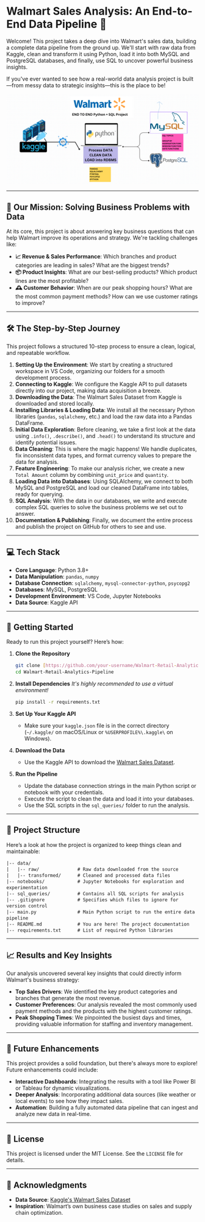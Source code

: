 # Walmart Sales Analysis: An End-to-End Data Pipeline 🛒

Welcome! This project takes a deep dive into Walmart's sales data, building a complete data pipeline from the ground up. We'll start with raw data from Kaggle, clean and transform it using Python, load it into both MySQL and PostgreSQL databases, and finally, use SQL to uncover powerful business insights.

If you've ever wanted to see how a real-world data analysis project is built—from messy data to strategic insights—this is the place to be!

![Project Pipeline](https://github.com/Abishekrajeshh/Walmart-Sales-Analysis-Pipeline/blob/main/walmart_project-piplelines.png)

---

## 🎯 Our Mission: Solving Business Problems with Data

At its core, this project is about answering key business questions that can help Walmart improve its operations and strategy. We're tackling challenges like:

* **📈 Revenue & Sales Performance**: Which branches and product categories are leading in sales? What are the biggest trends?
* **📦 Product Insights**: What are our best-selling products? Which product lines are the most profitable?
* **🕰️ Customer Behavior**: When are our peak shopping hours? What are the most common payment methods? How can we use customer ratings to improve?

---

## 🛠️ The Step-by-Step Journey

This project follows a structured 10-step process to ensure a clean, logical, and repeatable workflow.

1.  **Setting Up the Environment**: We start by creating a structured workspace in VS Code, organizing our folders for a smooth development process.
2.  **Connecting to Kaggle**: We configure the Kaggle API to pull datasets directly into our project, making data acquisition a breeze.
3.  **Downloading the Data**: The Walmart Sales Dataset from Kaggle is downloaded and stored locally.
4.  **Installing Libraries & Loading Data**: We install all the necessary Python libraries (`pandas`, `sqlalchemy`, etc.) and load the raw data into a Pandas DataFrame.
5.  **Initial Data Exploration**: Before cleaning, we take a first look at the data using `.info()`, `.describe()`, and `.head()` to understand its structure and identify potential issues.
6.  **Data Cleaning**: This is where the magic happens! We handle duplicates, fix inconsistent data types, and format currency values to prepare the data for analysis.
7.  **Feature Engineering**: To make our analysis richer, we create a new `Total Amount` column by combining `unit_price` and `quantity`.
8.  **Loading Data into Databases**: Using SQLAlchemy, we connect to both MySQL and PostgreSQL and load our cleaned DataFrame into tables, ready for querying.
9.  **SQL Analysis**: With the data in our databases, we write and execute complex SQL queries to solve the business problems we set out to answer.
10. **Documentation & Publishing**: Finally, we document the entire process and publish the project on GitHub for others to see and use.

---

## 💻 Tech Stack

* **Core Language**: Python 3.8+
* **Data Manipulation**: `pandas`, `numpy`
* **Database Connection**: `sqlalchemy`, `mysql-connector-python`, `psycopg2`
* **Databases**: MySQL, PostgreSQL
* **Development Environment**: VS Code, Jupyter Notebooks
* **Data Source**: Kaggle API

---

## 🚀 Getting Started

Ready to run this project yourself? Here’s how:

1.  **Clone the Repository**
    ```bash
    git clone [https://github.com/your-username/Walmart-Retail-Analytics-Pipeline.git](https://github.com/your-username/Walmart-Retail-Analytics-Pipeline.git)
    cd Walmart-Retail-Analytics-Pipeline
    ```

2.  **Install Dependencies**
    *It's highly recommended to use a virtual environment!*
    ```bash
    pip install -r requirements.txt
    ```

3.  **Set Up Your Kaggle API**
    * Make sure your `kaggle.json` file is in the correct directory (`~/.kaggle/` on macOS/Linux or `%USERPROFILE%\.kaggle\` on Windows).

4.  **Download the Data**
    * Use the Kaggle API to download the [Walmart Sales Dataset](https://www.kaggle.com/datasets/maharshipandya/-walmart-sales-dataset-of-45-stores).

5.  **Run the Pipeline**
    * Update the database connection strings in the main Python script or notebook with your credentials.
    * Execute the script to clean the data and load it into your databases.
    * Use the SQL scripts in the `sql_queries/` folder to run the analysis.

---

## 📂 Project Structure

Here’s a look at how the project is organized to keep things clean and maintainable:
```plaintext
|-- data/
|   |-- raw/              # Raw data downloaded from the source
|   |-- transformed/      # Cleaned and processed data files
|-- notebooks/            # Jupyter Notebooks for exploration and experimentation
|-- sql_queries/          # Contains all SQL scripts for analysis
|-- .gitignore            # Specifies which files to ignore for version control
|-- main.py               # Main Python script to run the entire data pipeline
|-- README.md             # You are here! The project documentation
|-- requirements.txt      # List of required Python libraries
```

---

## 📈 Results and Key Insights

Our analysis uncovered several key insights that could directly inform Walmart's business strategy:

* **Top Sales Drivers**: We identified the key product categories and branches that generate the most revenue.
* **Customer Preferences**: Our analysis revealed the most commonly used payment methods and the products with the highest customer ratings.
* **Peak Shopping Times**: We pinpointed the busiest days and times, providing valuable information for staffing and inventory management.

---

## 🔮 Future Enhancements

This project provides a solid foundation, but there's always more to explore! Future enhancements could include:

* **Interactive Dashboards**: Integrating the results with a tool like Power BI or Tableau for dynamic visualizations.
* **Deeper Analysis**: Incorporating additional data sources (like weather or local events) to see how they impact sales.
* **Automation**: Building a fully automated data pipeline that can ingest and analyze new data in real-time.

---

## 📄 License

This project is licensed under the MIT License. See the `LICENSE` file for details.

---

## 🙏 Acknowledgments

* **Data Source**: [Kaggle's Walmart Sales Dataset](https://www.kaggle.com/datasets/maharshipandya/-walmart-sales-dataset-of-45-stores)
* **Inspiration**: Walmart’s own business case studies on sales and supply chain optimization.

